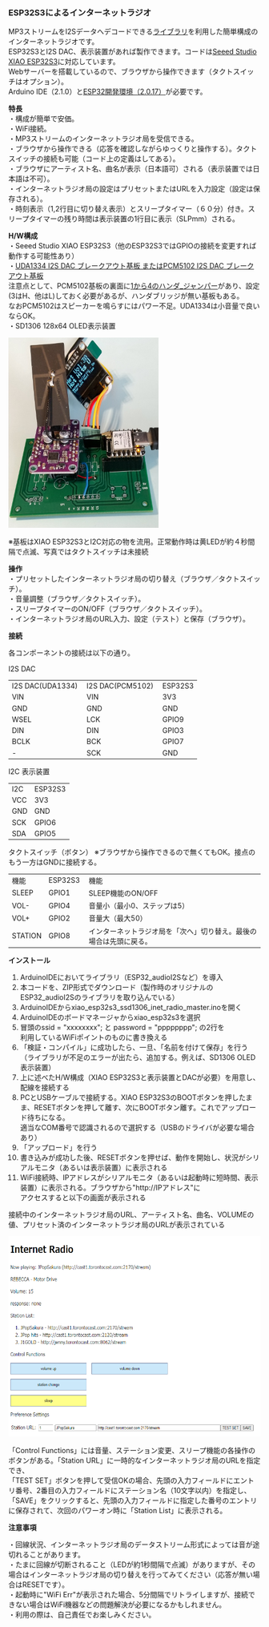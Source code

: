 <p><H3>ESP32S3によるインターネットラジオ</H3></p>
<p>
MP3ストリームをI2Sデータへデコードできる<a href="https://github.com/schreibfaul1/ESP32-audioI2S">ライブラリ</a>を利用した簡単構成のインターネットラジオです。<br>
ESP32S3とI2S DAC、表示装置があれば製作できます。コードは<a href="https://wiki.seeedstudio.com/xiao_esp32s3_getting_started/">Seeed Studio XIAO ESP32S3</a>に対応しています。<br>
Webサーバーを搭載しているので、ブラウザから操作できます（タクトスイッチはオプション）。<br>
Arduino IDE（2.1.0）と<a href="https://github.com/espressif/arduino-esp32">ESP32開発環境（2.0.17）</a>が必要です。
</p>

<p><strong>特長</strong><br>
 ・構成が簡単で安価。<br>
 ・WiFi接続。<br>
 ・MP3ストリームのインターネットラジオ局を受信できる。<br>
 ・ブラウザから操作できる（応答を確認しながらゆっくりと操作する）。タクトスイッチの接続も可能（コード上の定義はしてある）。<br>
 ・ブラウザにアーティスト名、曲名が表示（日本語可）される（表示装置では日本語は不可）。<br>
 ・インターネットラジオ局の設定はプリセットまたはURLを入力設定（設定は保存される）。<br>
 ・時刻表示（1,2行目に切り替え表示）とスリープタイマー（６０分）付き。スリープタイマーの残り時間は表示装置の1行目に表示（SLPmm）される。<br>
</p>
<p><strong>H/W構成</strong><br>
 ・Seeed Studio XIAO ESP32S3（他のESP32S3ではGPIOの接続を変更すれば動作する可能性あり）<br>
 ・<a href="xiao_esp32s3_pcm5102_uda1334.JPG">UDA1334 I2S DAC ブレークアウト基板 またはPCM5102 I2S DAC ブレークアウト基板</a><br>
   注意点として、PCM5102基板の裏面に<a href="xiao_esp32s3_jumper.JPG">1から4のハンダ_ジャンパー</a>があり、設定(3はH、他はL)しておく必要があるが、ハンダブリッジが無い基板もある。<br>
   なおPCM5102はスピーカーを鳴らすにはパワー不足。UDA1334は小音量で良いならOK。<br>
 ・SD1306 128x64 OLED表示装置<br>
</p>
<p>
<img src="xiao_esp32s3_iradio.JPG" width="300" height="380">
<p>※基板はXIAO ESP32S3とI2C対応の物を流用。正常動作時は黄LEDが約４秒間隔で点滅、写真ではタクトスイッチは未接続</p>
</p>
<p><strong>操作</strong><br>
 ・プリセットしたインターネットラジオ局の切り替え（ブラウザ／タクトスイッチ）。<br>
 ・音量調整（ブラウザ／タクトスイッチ）。<br>
 ・スリープタイマーのON/OFF（ブラウザ／タクトスイッチ）。<br>
 ・インターネットラジオ局のURL入力、設定（テスト）と保存（ブラウザ）。<br>
</p>
<p><strong>接続</strong><br>
<p>各コンポーネントの接続は以下の通り。<br>
</p>
<p>
I2S DAC
<table> 
<tr>
<td>I2S DAC(UDA1334)&nbsp;</td><td>I2S DAC(PCM5102)&nbsp;</td><td>ESP32S3</td>
</tr>
<tr>
<td>VIN</td><td>VIN</td><td>3V3</td>
</tr>
<tr>
<td>GND</td><td>GND</td><td>GND</td>
</tr>
<tr>
<td>WSEL</td><td>LCK</td><td>GPIO9</td>
</td>
<tr>
<td>DIN</td><td>DIN</td><td>GPIO3</td>
</tr>
<tr>
<td>BCLK</td><td>BCK</td><td>GPIO7</td>
</tr>
<tr>
<td>-</td><td>SCK</td><td>GND</td>
</tr>
</table>
</p>
<p>
I2C 表示装置
<table> 
<tr>
<td>I2C&nbsp;</td><td>ESP32S3</td>
</tr>
<tr>
<td>VCC</td><td>3V3</td>
</tr>
<tr>
<td>GND</td><td>GND</td>
</tr>
<tr>
<td>SCK</td><td>GPIO6</td>
<tr>
<tr>
<td>SDA</td><td>GPIO5</td>
<tr>
</table>
</P>
<p>
タクトスイッチ（ボタン）
※ブラウザから操作できるので無くてもOK。接点のもう一方はGNDに接続する。
<table> 
<tr>
<td>機能&nbsp;</td><td>ESP32S3&nbsp;</td><td>機能</td>
</tr>
<tr>
<td>SLEEP</td><td>GPIO1</td></td><td>SLEEP機能のON/OFF</td>
</tr>
<tr>
<td>VOL-</td><td>GPIO4</td><td>音量小（最小0、ステップは5）</td>
</tr>
<tr>
<td>VOL+</td><td>GPIO2</td><td>音量大（最大50）</td>
<tr>
<tr>
<td>STATION</td><td>GPIO8</td><td>インターネットラジオ局を「次へ」切り替え。最後の場合は先頭に戻る。</td>
<tr>
</table>
</p>
</p>
<p><strong>インストール</strong><br>
<ol>
<li>ArduinoIDEにおいてライブラリ（ESP32_audioI2Sなど）を導入</li>
<li>本コードを、ZIP形式でダウンロード（製作時のオリジナルのESP32_audioI2Sのライブラリを取り込んでいる）</li>
<li>ArduinoIDEからxiao_esp32s3_ssd1306_inet_radio_master.inoを開く</li>
<li>ArduinoIDEのボードマネージャからxiao_esp32s3を選択</li>
<li>冒頭のssid = "xxxxxxxx"; と password = "pppppppp"; の2行を<br>利用しているWiFiポイントのものに書き換える</li>
<li>「検証・コンパイル」に成功したら、一旦、「名前を付けて保存」を行う<br>
（ライブラリが不足のエラーが出たら、追加する。例えば、SD1306 OLED表示装置）
</li>
<li>上に述べたH/W構成（XIAO ESP32S3と表示装置とDACが必要）を用意し、配線を接続する</li>
<li>PCとUSBケーブルで接続する。XIAO ESP32S3のBOOTボタンを押したまま、RESETボタンを押して離す、次にBOOTボタン離す。これでアップロード待ちになる。<br>適当なCOM番号で認識されるので選択する（USBのドライバが必要な場合あり）</li>
<li>「アップロード」を行う</li>
<li>書き込みが成功した後、RESETボタンを押せば、動作を開始し、状況がシリアルモニタ（あるいは表示装置）に表示される</li>
<li>WiFi接続時、IPアドレスがシリアルモニタ（あるいは起動時に短時間、表示装置）に表示される。ブラウザから"http://IPアドレス"に<br>アクセスすると以下の画面が表示される<br>
</li>
</ol>
</p>
<p>
<p>接続中のインターネットラジオ局のURL、アーティスト名、曲名、VOLUMEの値、プリセット済のインターネットラジオ局のURLが表示されている<br>
</p>
<p>
<img src="xiao_esp32s3_iradio_web.png" width="600" height="400">
<p>「Control Functions」には音量、ステーション変更、スリープ機能の各操作のボタンがある。「Station URL」に一時的なインターネットラジオ局のURLを指定でき、<br>
「TEST SET」ボタンを押して受信OKの場合、先頭の入力フィールドにエントリ番号、2番目の入力フィールドにステーション名（10文字以内）を指定し、<br>
「SAVE」をクリックすると、先頭の入力フィールドに指定した番号のエントリに保存されて、次回のパワーオン時に「Station List」に表示される。<br>
</p>
</p>
<p><strong>注意事項</strong><br>
<p>・回線状況、インターネットラジオ局のデータストリーム形式によっては音が途切れることがあります。<br>
・たまに回線が切断されること（LEDが約1秒間隔で点滅）がありますが、その場合はインターネットラジオ局の切り替えを行ってみてください（応答が無い場合はRESETです）。<br>
・起動時に"WiFi Err"が表示された場合、5分間隔でリトライしますが、接続できない場合はWiFi機器などの問題解決が必要になるかもしれません。<br>
・利用の際は、自己責任でお楽しみください。</p>
</P>
